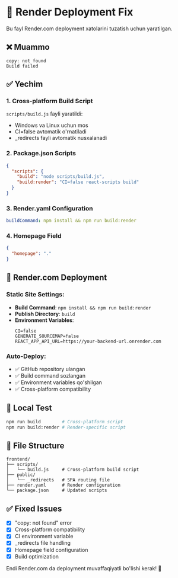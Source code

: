 # 🔧 Render Deployment Fix

Bu fayl Render.com deployment xatolarini tuzatish uchun yaratilgan.

## ❌ Muammo
```
copy: not found
Build failed
```

## ✅ Yechim

### 1. Cross-platform Build Script
`scripts/build.js` fayli yaratildi:
- Windows va Linux uchun mos
- CI=false avtomatik o'rnatiladi
- _redirects fayli avtomatik nusxalanadi

### 2. Package.json Scripts
```json
{
  "scripts": {
    "build": "node scripts/build.js",
    "build:render": "CI=false react-scripts build"
  }
}
```

### 3. Render.yaml Configuration
```yaml
buildCommand: npm install && npm run build:render
```

### 4. Homepage Field
```json
{
  "homepage": "."
}
```

## 🚀 Render.com Deployment

### Static Site Settings:
- **Build Command**: `npm install && npm run build:render`
- **Publish Directory**: `build`
- **Environment Variables**:
  ```
  CI=false
  GENERATE_SOURCEMAP=false
  REACT_APP_API_URL=https://your-backend-url.onrender.com
  ```

### Auto-Deploy:
- ✅ GitHub repository ulangan
- ✅ Build command sozlangan
- ✅ Environment variables qo'shilgan
- ✅ Cross-platform compatibility

## 🧪 Local Test
```bash
npm run build        # Cross-platform script
npm run build:render # Render-specific script
```

## 📁 File Structure
```
frontend/
├── scripts/
│   └── build.js     # Cross-platform build script
├── public/
│   └── _redirects   # SPA routing file
├── render.yaml      # Render configuration
└── package.json     # Updated scripts
```

## ✅ Fixed Issues
- [x] "copy: not found" error
- [x] Cross-platform compatibility
- [x] CI environment variable
- [x] _redirects file handling
- [x] Homepage field configuration
- [x] Build optimization

Endi Render.com da deployment muvaffaqiyatli bo'lishi kerak! 🎉